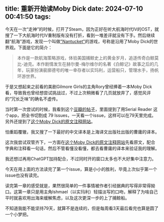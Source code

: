 title: 重新开始读Moby Dick
date: 2024-07-10 00:41:50
tags:
---

今天在一次“走神”的时候，打开了Steam，因为正好在听大航海时代IV的OST，就搜了一下大航海时代IV重制版有没有打折，看到一堆差评就没有下手。然后继续翻“航海”游戏，发现一个叫做["Nantucket"](https://store.steampowered.com/app/621220/Nantucket/)的游戏，号称是沿用了Moby Dick的世界观。下面是它的简介：
> 本作是一款航海策略游戏，体验美国捕鲸史上的黄金岁月，追逐传奇白鲸莫比-迪克。本作剧情发生在赫尔曼-梅尔维尔的名著《白鲸记》故事之后的几年，玩家扮演裴廓德号的唯一幸存者以实玛利，运营船只，管理水手，扬帆环游世界。

于是又想起来之前看的美剧Gilmore Girls的主角Rory曾经捧着一本Moby Dick看，导致我也曾经想尝试挑战过，不过上次稍微看了几页就放弃了，感觉风评的“冗长乏味”的确名不虚传。

当时第一次尝试的时候，我看到这个[豆瓣的帖子](https://book.douban.com/review/13496209/)，里面提到了用Serial Reader 这个app，把全书切割成 79 Issues，一天看一个issue，这样可以在79天里完成。另外还提到了[这个Moby Dick的原文注释网站](http://www.powermobydick.com)。

怕重蹈覆辙，我又搜了一下最好的中文译本是上海译文出版社出版的曹庸的译本。

这次我尝试双管齐下，一方面在[这个Moby Dick的原文注释网站](http://www.powermobydick.com)先看原文，配合字典和注释看一句话，然后不管看懂没看懂，都去看曹庸的译本来验证我的理解。

我还想过再用ChatGPT加持配合，不过同时开的窗口太多也不大好集中注意力。

今天在用上面的方法读完了第一个issue，算是小小的胜利，毕竟上次似乎第一个issue也没有读完。

读完第一章的感受就是，果然很简单的一件事情被作者引经据典的写得非常得拗口。这第一章只是用主角Ishmael（以实玛利）轻描淡写的口吻，解释了为啥自己平时就喜欢用出海来缓解焦虑，以及这次更深一步的上了捕鲸船。

不知道我能不能坚持79天，就算不是连续的，但是每周看3天最后看完也算是圆了一个小梦把。